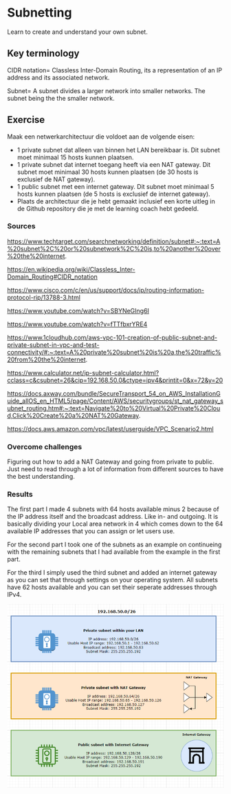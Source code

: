 # Subnetting
Learn to create and understand your own subnet.

## Key terminology
CIDR notation= Classless Inter-Domain Routing, its a representation of an IP address and its associated network.

Subnet= A subnet divides a larger network into smaller networks. The subnet being the the smaller network.

## Exercise
Maak een netwerkarchitectuur die voldoet aan de volgende eisen:
- 1 private subnet dat alleen van binnen het LAN bereikbaar is. Dit subnet moet minimaal 15 hosts kunnen plaatsen.
- 1 private subnet dat internet toegang heeft via een NAT gateway. Dit subnet moet minimaal 30 hosts kunnen plaatsen (de 30 hosts is exclusief de NAT gateway).
- 1 public subnet met een internet gateway. Dit subnet moet minimaal 5 hosts    kunnen plaatsen (de 5 hosts is exclusief de internet gateway).
- Plaats de architectuur die je hebt gemaakt inclusief een korte uitleg in de Github repository die je met de learning coach hebt gedeeld.


### Sources
https://www.techtarget.com/searchnetworking/definition/subnet#:~:text=A%20subnet%2C%20or%20subnetwork%2C%20is,to%20another%20over%20the%20internet.

https://en.wikipedia.org/wiki/Classless_Inter-Domain_Routing#CIDR_notation

https://www.cisco.com/c/en/us/support/docs/ip/routing-information-protocol-rip/13788-3.html

https://www.youtube.com/watch?v=SBYNeGIng6I

https://www.youtube.com/watch?v=fTTfbxrYRE4

https://www.1cloudhub.com/aws-vpc-101-creation-of-public-subnet-and-private-subnet-in-vpc-and-test-connectivity/#:~:text=A%20private%20subnet%20is%20a,the%20traffic%20from%20the%20internet.

https://www.calculator.net/ip-subnet-calculator.html?cclass=c&csubnet=26&cip=192.168.50.0&ctype=ipv4&printit=0&x=72&y=20

https://docs.axway.com/bundle/SecureTransport_54_on_AWS_InstallationGuide_allOS_en_HTML5/page/Content/AWS/securitygroups/st_nat_gateway_subnet_routing.htm#:~:text=Navigate%20to%20Virtual%20Private%20Cloud,Click%20Create%20a%20NAT%20Gateway.

https://docs.aws.amazon.com/vpc/latest/userguide/VPC_Scenario2.html

### Overcome challenges
Figuring out how to add a NAT Gateway and going from private to public. Just need to read through a lot of information from different sources to have the best understanding.

### Results
The first part I made 4 subnets with 64 hosts available minus 2 because of the IP address itself and the broadcast address. Like in- and outgoing. It is basically dividing your Local area network in 4 which comes down to the 64 available IP addresses that you can assign or let users use.

For the second part I took one of the subnets as an example on continueing with the remaining subnets that I had available from the example in the first part.

For the third I simply used the third subnet and added an internet gateway as you can set that through settings on your operating system. All subnets have 62 hosts available and you can set their seperate addresses through IPv4.

![alt text](https://github.com/Techgrounds-Cloud-9/cloud-9-Ephraim52/blob/a3d9dfe741674ac93b170b267b8c08d20c43197c/00_includes/week%202/assignment%206/NTW-06_Subnet_architecture.png)
